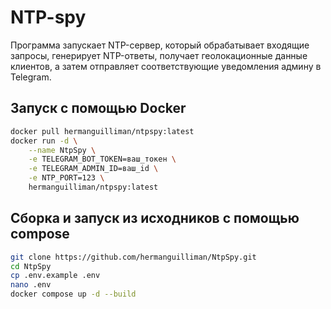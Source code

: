 # NTP-spy

Программа запускает NTP-сервер, который обрабатывает входящие запросы, генерирует NTP-ответы, получает геолокационные данные клиентов, а затем отправляет соответствующие уведомления админу в Telegram.

## Запуск с помощью Docker


```zsh
docker pull hermanguilliman/ntpspy:latest
docker run -d \
    --name NtpSpy \
    -e TELEGRAM_BOT_TOKEN=ваш_токен \
    -e TELEGRAM_ADMIN_ID=ваш_id \
    -e NTP_PORT=123 \
    hermanguilliman/ntpspy:latest
```

## Сборка и запуск из исходников с помощью compose

```zsh
git clone https://github.com/hermanguilliman/NtpSpy.git
cd NtpSpy
cp .env.example .env
nano .env
docker compose up -d --build
```